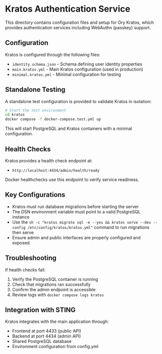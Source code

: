 # Kratos Authentication Service

This directory contains configuration files and setup for Ory Kratos, which provides authentication services including WebAuthn (passkey) support.

## Configuration

Kratos is configured through the following files:
- `identity.schema.json` - Schema defining user identity properties
- `main.kratos.yml` - Main Kratos configuration (used in production)
- `minimal.kratos.yml` - Minimal configuration for testing 

## Standalone Testing

A standalone test configuration is provided to validate Kratos in isolation:

```bash
# Start the test environment
cd kratos
docker compose -f docker-compose.test.yml up
```

This will start PostgreSQL and Kratos containers with a minimal configuration.

## Health Checks

Kratos provides a health check endpoint at:
- `http://localhost:4434/admin/health/ready`

Docker healthchecks use this endpoint to verify service readiness.

## Key Configurations

- Kratos must run database migrations before starting the server
- The DSN environment variable must point to a valid PostgreSQL instance
- Use the `sh -c "kratos migrate sql -e --yes && kratos serve --dev --config /etc/config/kratos/kratos.yml"` command to run migrations then serve
- Ensure admin and public interfaces are properly configured and exposed

## Troubleshooting

If health checks fail:
1. Verify the PostgreSQL container is running
2. Check that migrations ran successfully
3. Confirm the admin endpoint is accessible
4. Review logs with `docker compose logs kratos`

## Integration with STING

Kratos integrates with the main application through:
- Frontend at port 4433 (public API)
- Backend at port 4434 (admin API)
- Shared PostgreSQL database
- Environment configuration from config.yml
